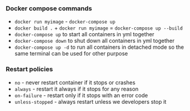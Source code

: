 
### Docker compose commands
- `docker run myimage` - `docker-compose up`
- `docker build .` + `docker run myimage` = `docker-compose up --build`
- `docker-compose up` to start all containers in yml together
- `docker-compose down` to shut down all containers in yml together
- `docker-compose up -d` to run all containers in detached mode so the same terminal can be used for other purpose

### Restart policies
- `no` - never restart container if it stops or crashes
- `always` - restart it always if it stops for any reason
- `on-failure` - restart only if it stops with an error code
- `unless-stopped` - always restart unless we developers stop it
